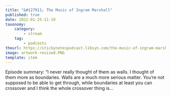 ```yaml
---
title: "&#127911; The Music of Ingram Marshall"
published: true
date: 2022-01-25-11-19
taxonomy:
    category:
        - stream
    tag:
        - podcasts
theurl: https://stickynotespodcast.libsyn.com/the-music-of-ingram-marshall
image: artwork-resized.PNG
template: item
---
```


Episode summary: &ldquo;I never really thought of them as walls. I thought of them more as boundaries. Walls are a much more serious matter. You&rsquo;re not supposed to be able to get through, while boundaries at least you can crossover and I think the whole crossover thing is&hellip;

